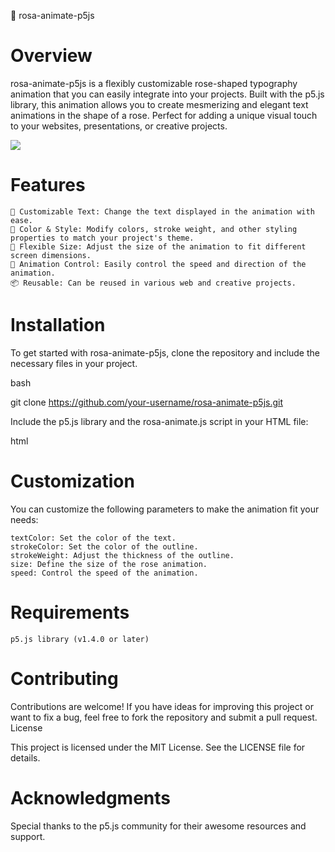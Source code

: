 🌹 rosa-animate-p5js

# Overview

rosa-animate-p5js is a flexibly customizable rose-shaped typography animation that you can easily integrate into your projects. Built with the p5.js library, this animation allows you to create mesmerizing and elegant text animations in the shape of a rose. Perfect for adding a unique visual touch to your websites, presentations, or creative projects.

<img src="https://habrastorage.org/webt/nv/rt/sk/nvrtsk8pabg4miync1qwn6pt_5y.jpeg" />

# Features

    🌸 Customizable Text: Change the text displayed in the animation with ease.
    🎨 Color & Style: Modify colors, stroke weight, and other styling properties to match your project's theme.
    📏 Flexible Size: Adjust the size of the animation to fit different screen dimensions.
    🔄 Animation Control: Easily control the speed and direction of the animation.
    📦 Reusable: Can be reused in various web and creative projects.

# Installation

To get started with rosa-animate-p5js, clone the repository and include the necessary files in your project.

bash

git clone https://github.com/your-username/rosa-animate-p5js.git

Include the p5.js library and the rosa-animate.js script in your HTML file:

html

<script src="https://cdnjs.cloudflare.com/ajax/libs/p5.js/1.4.0/p5.js"></script>

# Customization

You can customize the following parameters to make the animation fit your needs:

    textColor: Set the color of the text.
    strokeColor: Set the color of the outline.
    strokeWeight: Adjust the thickness of the outline.
    size: Define the size of the rose animation.
    speed: Control the speed of the animation.

# Requirements

    p5.js library (v1.4.0 or later)

# Contributing

Contributions are welcome! If you have ideas for improving this project or want to fix a bug, feel free to fork the repository and submit a pull request.
License

This project is licensed under the MIT License. See the LICENSE file for details.

# Acknowledgments

Special thanks to the p5.js community for their awesome resources and support.
